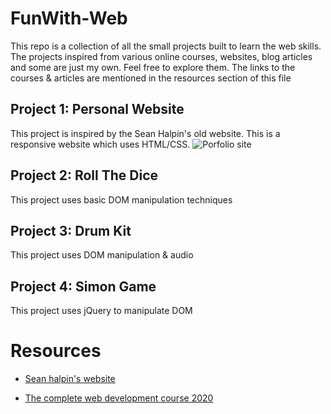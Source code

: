 # FunWith-Web
This repo is a collection of all the small projects built to learn the web skills. The projects inspired from various online courses, websites, blog articles and some are just my own. Feel free to explore them. The links to the courses & articles are mentioned in the resources section of this file

## Project 1: Personal Website
This project is inspired by the Sean Halpin's old website. This is a responsive website which uses HTML/CSS.
![Porfolio site][site]

## Project 2: Roll The Dice
This project uses  basic DOM manipulation techniques

## Project 3: Drum Kit
This project uses DOM manipulation & audio

## Project 4: Simon Game
This project uses jQuery to manipulate DOM 

# Resources
<!-- links -->

* [Sean halpin's website](https://www.seanhalpin.design)

* [The complete web development course 2020](https://www.appbrewery.co/p/the-complete-web-development-course)


[site]: https://github.com/
